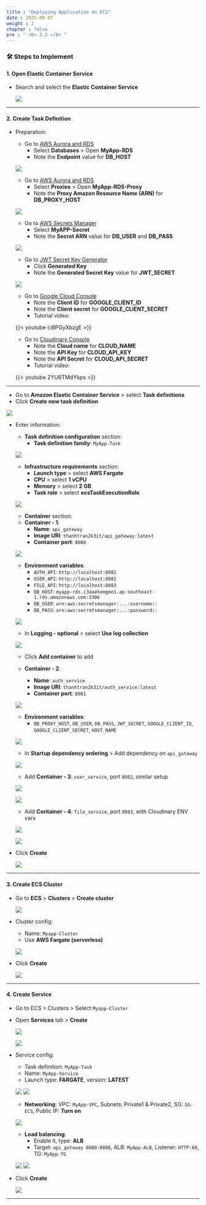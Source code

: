```yaml
---
title : "Deploying Application on ECS"
date : 2025-08-07
weight : 2
chapter : false
pre : " <b> 3.2 </b> "
---
```


### 🛠️ Steps to Implement

#### 1. Open Elastic Container Service

- Search and select the **Elastic Container Service**

  ![](/images/3.2/0001.png)

---

#### 2. Create Task Definition

- Preparation: 
  - Go to [AWS Aurora and RDS](https://console.aws.amazon.com/rds/)
    - Select **Databases** > Open **MyApp-RDS**
    - Note the **Endpoint** value for **DB_HOST**

  ![](/images/3.2/0029.png)

  - Go to [AWS Aurora and RDS](https://console.aws.amazon.com/rds/)
    - Select **Proxies** > Open **MyApp-RDS-Proxy**
    - Note the **Proxy Amazon Resource Name (ARN)** for **DB_PROXY_HOST**

  ![](/images/3.2/0009.png)
  
  - Go to [AWS Secrets Manager](https://console.aws.amazon.com/secretsmanager/)
    - Select **MyAPP-Secret** 
    - Note the **Secret ARN** value for **DB_USER** and **DB_PASS**

  ![](/images/3.2/0010.png)

  - Go to [JWT Secret Key Generator](https://jwtsecretkeygenerator.com/)
    - Click **Generated Key**
    - Note the **Generated Secret Key** value for **JWT_SECRET**

  ![](/images/3.2/0011.png)

  - Go to [Google Cloud Console](https://console.cloud.google.com/)
    - Note the **Client ID** for **GOOGLE_CLIENT_ID**
    - Note the **Client secret** for **GOOGLE_CLIENT_SECRET**
    - Tutorial video:

  {{< youtube ci8PGyXbzgE >}}
  
  - Go to [Cloudinary Console](https://console.cloudinary.com/)
    - Note the **Cloud name** for **CLOUD_NAME**
    - Note the **API Key** for **CLOUD_API_KEY**
    - Note the **API Secret** for **CLOUD_API_SECRET**
    - Tutorial video:

  {{< youtube 2YU6TMdYkps >}}

---

  - Go to **Amazon Elastic Container Service** > select **Task definitions**
  - Click **Create new task definition**

  ![](/images/3.2/0002.png)

- Enter information:
  - **Task definition configuration** section:
    - **Task definition family**: `MyApp-Task`
  
  ![](/images/3.2/0003.png)

  - **Infrastructure requirements** section:
    - **Launch type** > select **AWS Fargate**
    - **CPU** > select **1 vCPU**
    - **Memory** > select **2 GB**
    - **Task role** > select **ecsTaskExecutionRole**
  
  ![](/images/3.2/0004.png)

  - **Container** section:
  - **Container - 1**:
    - **Name**: `api_gateway`
    - **Image URI**: `thanhtran2k3it/api_gateway:latest`
    - **Container port**: `8080`

  ![](/images/3.2/0005.png)
      
    - **Environment variables**: 
      - `AUTH_API`: `http://localhost:8081`
      - `USER_API`: `http://localhost:8082`
      - `FILE_API`: `http://localhost:8083`
      - `DB_HOST`: `myapp-rds.c3aaekemgmo1.ap-southeast-1.rds.amazonaws.com:3306`
      - `DB_USER`: `arn:aws:secretsmanager:...:username::`
      - `DB_PASS`: `arn:aws:secretsmanager:...:password::`

  ![](/images/3.2/0006.png)

    - In **Logging - optional** > select **Use log collection**

  ![](/images/3.2/0030.png)

  - Click **Add container** to add 

  - **Container - 2**:
    - **Name**: `auth_service`
    - **Image URI**: `thanhtran2k3it/auth_service:latest`
    - **Container port**: `8081`

  ![](/images/3.2/0007.png)

    - **Environment variables**:
      - `DB_PROXY_HOST`, `DB_USER`, `DB_PASS`, `JWT_SECRET`, `GOOGLE_CLIENT_ID`, `GOOGLE_CLIENT_SECRET`, `HOST_NAME`

  ![](/images/3.2/0008.png)

    - In **Startup dependency ordering** > Add dependency on `api_gateway`

  ![](/images/3.2/0031.png)

  - Add **Container - 3**: `user_service`, port `8082`, similar setup

  ![](/images/3.2/0012.png)

  ![](/images/3.2/0013.png)

  - Add **Container - 4**: `file_service`, port `8083`, with Cloudinary ENV vars

  ![](/images/3.2/0014.png)

  ![](/images/3.2/0015.png)

- Click **Create**

  ![](/images/3.2/0016.png)

---- 

#### 3. Create ECS Cluster

- Go to **ECS** > **Clusters** > **Create cluster**

  ![](/images/3.2/0017.png)

- Cluster config:
  - Name: `Myapp-Cluster`
  - Use **AWS Fargate (serverless)**

  ![](/images/3.2/0018.png)

- Click **Create**  

  ![](/images/3.2/0019.png)

---

#### 4. Create Service 

- Go to ECS > Clusters > Select `Myapp-Cluster`
- Open **Services** tab > **Create**

  ![](/images/3.2/0020.png)

  ![](/images/3.2/0021.png)

- Service config:
  - Task definition: `MyApp-Task`
  - Name: `MyApp-Service`
  - Launch type: **FARGATE**, version: **LATEST**

  ![](/images/3.2/0022.png)
  ![](/images/3.2/0023.png)

  - **Networking**: VPC: `MyApp-VPC`, Subnets: Private1 & Private2, SG: `SG-ECS`, Public IP: **Turn on**

  ![](/images/3.2/0024.png)

  - **Load balancing**:
    - Enable it, type: **ALB**
    - Target: `api_gateway 8080:8080`, ALB: `MyApp-ALB`, Listener: `HTTP:80`, TG: `MyApp-TG`

  ![](/images/3.2/0025.png)
  ![](/images/3.2/0026.png)

- Click **Create**

  ![](/images/3.2/0027.png)

---